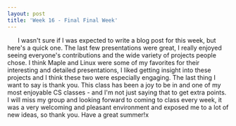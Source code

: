```yaml
---
layout: post
title: 'Week 16 - Final Final Week'
---
```


&nbsp;&nbsp;&nbsp;&nbsp;&nbsp;&nbsp;I wasn't sure if I was expected to write a blog post for this week, but here's a quick one. The last few presentations were great, I really enjoyed seeing everyone's contributions and the wide variety of projects people chose. I think Maple and Linux were some of my favorites for their interesting and detailed presentations, I liked getting insight into these projects and I think these two were especially engaging. The last thing I want to say is thank you. This class has been a joy to be in and one of my most enjoyable CS classes - and I'm not just saying that to get extra points. I will miss my group and looking forward to coming to class every week, it was a very welcoming and pleasant environment and exposed me to a lot of new ideas, so thank you. Have a great summer!x